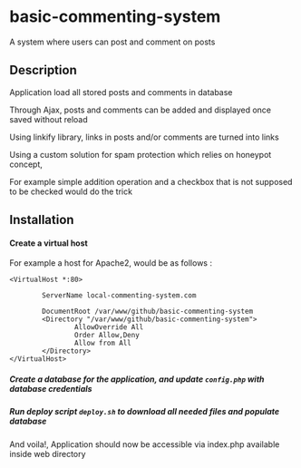 # basic-commenting-system
A system where users can post and comment on posts

## Description

Application load all stored posts and comments in database

Through Ajax, posts and comments can be added and displayed once saved without reload

Using linkify library, links in posts and/or comments are turned into links

Using a custom solution for spam protection which relies on honeypot concept,

For example simple addition operation and a checkbox that is not supposed to be checked would do the trick

## Installation

#### Create a virtual host
For example a host for Apache2, would be as follows :

````
<VirtualHost *:80>

        ServerName local-commenting-system.com

        DocumentRoot /var/www/github/basic-commenting-system
        <Directory "/var/www/github/basic-commenting-system">
                AllowOverride All
                Order Allow,Deny
                Allow from All
        </Directory>
</VirtualHost>
````
##### Create a database for the application, and update `config.php` with database credentials

##### Run deploy script `deploy.sh` to download all needed files and populate database

And voila!, Application should now be accessible via index.php available inside web directory


